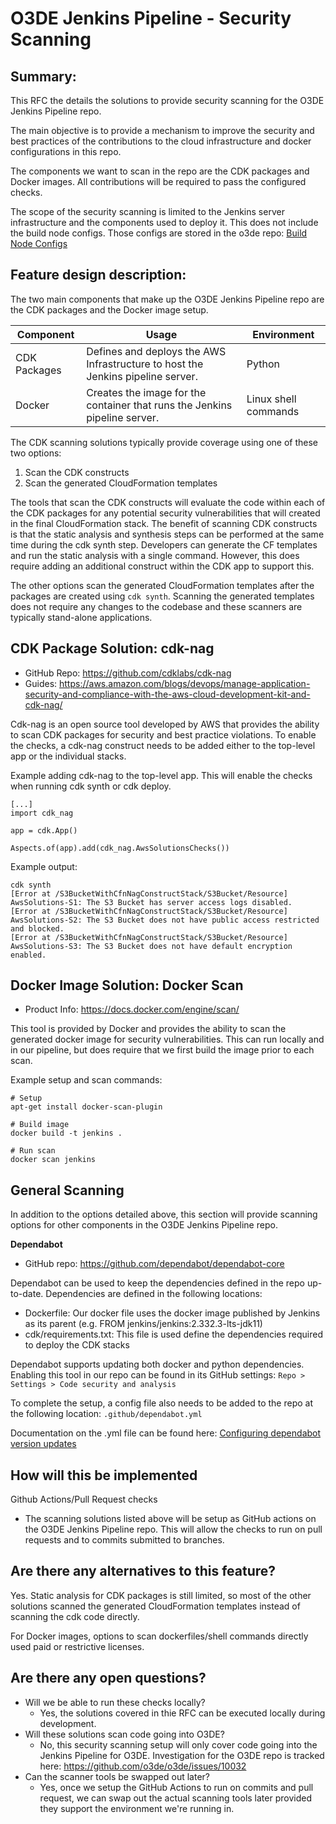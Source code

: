 # O3DE Jenkins Pipeline - Security Scanning

## Summary:
This RFC the details the solutions to provide security scanning for the O3DE Jenkins Pipeline repo.

The main objective is to provide a mechanism to improve the security and best practices of the contributions to the cloud infrastructure and docker configurations in this repo. 

The components we want to scan in the repo are the CDK packages and Docker images. All contributions will be required to pass the configured checks. 

The scope of the security scanning is limited to the Jenkins server infrastructure and the components used to deploy it. This does not include the build node configs. Those configs are stored in the o3de repo: [Build Node Configs](https://github.com/o3de/o3de/tree/development/scripts/build/build_node/Platform)

## Feature design description:
The two main components that make up the O3DE Jenkins Pipeline repo are the CDK packages and the Docker image setup.

| Component| Usage | Environment |
| --- | --- | ---|
| CDK Packages | Defines and deploys the AWS Infrastructure to host the Jenkins pipeline server. | Python |
| Docker | Creates the image for the container that runs the Jenkins pipeline server. | Linux shell commands |


The CDK scanning solutions typically provide coverage using one of these two options:

1. Scan the CDK constructs
2. Scan the generated CloudFormation templates

The tools that scan the CDK constructs will evaluate the code within each of the CDK packages for any potential security vulnerabilities that will created in the final CloudFormation stack. The benefit of scanning CDK constructs is that the static analysis and synthesis steps can be performed at the same time during the cdk synth step. Developers can generate the CF templates and run the static analysis with a single command. However, this does require adding an additional construct within the CDK app to support this.

The other options scan the generated CloudFormation templates after the packages are created using `cdk synth`. Scanning the generated templates does not require any changes to the codebase and these scanners are typically stand-alone applications.


## CDK Package Solution: cdk-nag

- GitHub Repo: https://github.com/cdklabs/cdk-nag
- Guides: https://aws.amazon.com/blogs/devops/manage-application-security-and-compliance-with-the-aws-cloud-development-kit-and-cdk-nag/

Cdk-nag is an open source tool developed by AWS that provides the ability to scan CDK packages for security and best practice violations. To enable the checks, a cdk-nag construct needs to be added either to the top-level app or the individual stacks.

Example adding cdk-nag to the top-level app. This will enable the checks when running cdk synth or cdk deploy.

```
[...]
import cdk_nag

app = cdk.App()

Aspects.of(app).add(cdk_nag.AwsSolutionsChecks())
```

Example output:
```
cdk synth
[Error at /S3BucketWithCfnNagConstructStack/S3Bucket/Resource] AwsSolutions-S1: The S3 Bucket has server access logs disabled.
[Error at /S3BucketWithCfnNagConstructStack/S3Bucket/Resource] AwsSolutions-S2: The S3 Bucket does not have public access restricted and blocked.
[Error at /S3BucketWithCfnNagConstructStack/S3Bucket/Resource] AwsSolutions-S3: The S3 Bucket does not have default encryption enabled.
```


## Docker Image Solution: Docker Scan

- Product Info: https://docs.docker.com/engine/scan/

This tool is provided by Docker and provides the ability to scan the generated docker image for security vulnerabilities. This can run locally and in our pipeline, but does require that we first build the image prior to each scan.

Example setup and scan commands:
```
# Setup 
apt-get install docker-scan-plugin

# Build image
docker build -t jenkins .

# Run scan 
docker scan jenkins
```


## General Scanning

In addition to the options detailed above, this section will provide scanning options for other components in the O3DE Jenkins Pipeline repo.

**Dependabot**

- GitHub repo: https://github.com/dependabot/dependabot-core

Dependabot can be used to keep the dependencies defined in the repo up-to-date. Dependencies are defined in the following locations:

- Dockerfile: Our docker file uses the docker image published by Jenkins as its parent (e.g. FROM jenkins/jenkins:2.332.3-lts-jdk11) 
- cdk/requirements.txt: This file is used define the dependencies required to deploy the CDK stacks

Dependabot supports updating both docker and python dependencies. Enabling this tool in our repo can be found in its GitHub settings: `Repo > Settings > Code security and analysis`

To complete the setup, a config file also needs to be added to the repo at the following location: `.github/dependabot.yml`

Documentation on the .yml file can be found here: [Configuring dependabot version updates](https://docs.github.com/en/code-security/dependabot/dependabot-version-updates/configuring-dependabot-version-updates) 


## How will this be implemented

Github Actions/Pull Request checks
- The scanning solutions listed above will be setup as GitHub actions on the O3DE Jenkins Pipeline repo. This will allow the checks to run on pull requests and to commits submitted to branches. 


## Are there any alternatives to this feature?
Yes. Static analysis for CDK packages is still limited, so most of the other solutions scanned the generated CloudFormation templates instead of scanning the cdk code directly.

For Docker images, options to scan dockerfiles/shell commands directly used paid or restrictive licenses.

## Are there any open questions?
- Will we be able to run these checks locally?
	- Yes, the solutions covered in thie RFC can be executed locally during development. 
- Will these solutions scan code going into O3DE?
	- No, this security scanning setup will only cover code going into the Jenkins Pipeline for O3DE. Investigation for the O3DE repo is tracked here: https://github.com/o3de/o3de/issues/10032
- Can the scanner tools be swapped out later?
	- Yes, once we setup the GitHub Actions to run on commits and pull request, we can swap out the actual scanning tools later provided they support the environment we're running in. 
 

